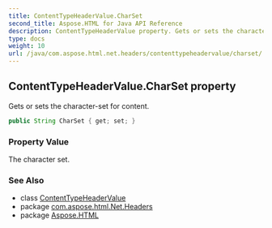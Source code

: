 ```yaml
---
title: ContentTypeHeaderValue.CharSet
second_title: Aspose.HTML for Java API Reference
description: ContentTypeHeaderValue property. Gets or sets the character-set for content
type: docs
weight: 10
url: /java/com.aspose.html.net.headers/contenttypeheadervalue/charset/
---
```

## ContentTypeHeaderValue.CharSet property

Gets or sets the character-set for content.

```java
public String CharSet { get; set; }
```

### Property Value

The character set.

### See Also

* class [ContentTypeHeaderValue](../)
* package [com.aspose.html.Net.Headers](../../contenttypeheadervalue/)
* package [Aspose.HTML](../../../)

